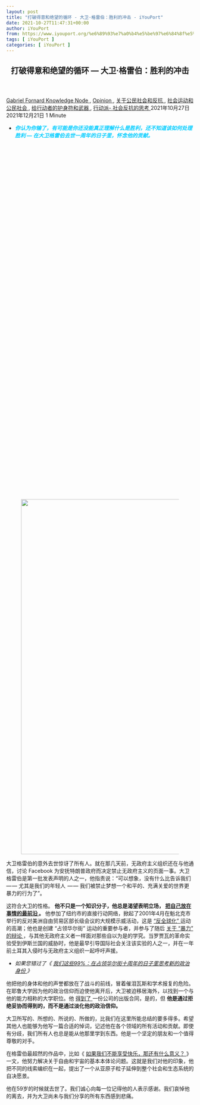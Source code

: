 ```yaml
---
layout: post
title: "打破得意和绝望的循环 - 大卫·格雷伯：胜利的冲击 - iYouPort"
date: 2021-10-27T11:47:31+00:00
author: iYouPort
from: https://www.iyouport.org/%e6%89%93%e7%a0%b4%e5%be%97%e6%84%8f%e5%92%8c%e7%bb%9d%e6%9c%9b%e7%9a%84%e5%be%aa%e7%8e%af-%e5%a4%a7%e5%8d%ab%c2%b7%e6%a0%bc%e9%9b%b7%e4%bc%af%ef%bc%9a%e8%83%9c%e5%88%a9%e7%9a%84%e5%86%b2%e5%87%bb/
tags: [ iYouPort ]
categories: [ iYouPort ]
---
```


<article class="post-17277 post type-post status-publish format-standard has-post-thumbnail hentry category-knowledge-node category-opinion category-45 category-32 category-67 category-33 tag-anarchism tag-occupy tag-protest tag-resistance" id="post-17277">
 <header class="entry-header">
  <h1 class="entry-title">
   打破得意和绝望的循环 — 大卫·格雷伯：胜利的冲击
  </h1>
 </header>
 <div class="entry-meta">
  <span class="byline">
   <a href="https://www.iyouport.org/author/gabrielfornard/" rel="author" title="文章作者 Gabriel Fornard">
    Gabriel Fornard
   </a>
  </span>
  <span class="cat-links">
   <a href="https://www.iyouport.org/category/knowledge-node/" rel="category tag">
    Knowledge Node
   </a>
   ,
   <a href="https://www.iyouport.org/category/opinion/" rel="category tag">
    Opinion
   </a>
   ,
   <a href="https://www.iyouport.org/category/%e5%85%b3%e4%ba%8e%e5%85%ac%e6%b0%91%e7%a4%be%e4%bc%9a%e5%92%8c%e5%8f%8d%e6%8a%97/" rel="category tag">
    关于公民社会和反抗
   </a>
   ,
   <a href="https://www.iyouport.org/category/%e7%a4%be%e4%bc%9a%e8%bf%90%e5%8a%a8%e5%92%8c%e5%85%ac%e6%b0%91%e7%a4%be%e4%bc%9a/" rel="category tag">
    社会运动和公民社会
   </a>
   ,
   <a href="https://www.iyouport.org/category/%e7%bb%99%e8%a1%8c%e5%8a%a8%e8%80%85%e7%9a%84%e6%8a%a4%e8%ba%ab%e7%ac%a6%e5%92%8c%e6%ad%a6%e5%99%a8/" rel="category tag">
    给行动者的护身符和武器
   </a>
   ,
   <a href="https://www.iyouport.org/category/%e8%a1%8c%e5%8a%a8%e6%b4%be-%e7%a4%be%e4%bc%9a%e5%8f%8d%e6%8a%97%e7%9a%84%e6%80%9d%e8%80%83/" rel="category tag">
    行动派- 社会反抗的思考
   </a>
  </span>
  <span class="published-on">
   <time class="entry-date published" datetime="2021-10-27T19:47:31+08:00">
    2021年10月27日
   </time>
   <time class="updated" datetime="2021-12-21T20:11:38+08:00">
    2021年12月21日
   </time>
  </span>
  <span class="word-count">
   1 Minute
  </span>
 </div>
 <div class="entry-content">
  <ul>
   <li>
    <span style="color: #00ccff;">
     <em>
      <strong>
       你认为你输了，有可能是你还没能真正理解什么是胜利，还不知道该如何处理胜利 — 在大卫格雷伯去世一周年的日子里，怀念他的贡献。
      </strong>
     </em>
    </span>
   </li>
  </ul>
  <div class="captioned-image-container">
   <figure>
    <a class="image-link image2 image2-952-728" href="https://i0.wp.com/cdn.substack.com/image/fetch/f_auto,q_auto:good,fl_progressive:steep/https%3A%2F%2Fbucketeer-e05bbc84-baa3-437e-9518-adb32be77984.s3.amazonaws.com%2Fpublic%2Fimages%2F9e5149df-f3ed-468e-b91b-c55106e3ae7e_2000x1308.jpeg?ssl=1" rel="nofollow noopener" target="_blank">
     <img alt="" class="sizing-default aligncenter jetpack-lazy-image" data-attrs='{"src":"https://bucketeer-e05bbc84-baa3-437e-9518-adb32be77984.s3.amazonaws.com/public/images/9e5149df-f3ed-468e-b91b-c55106e3ae7e_2000x1308.jpeg","fullscreen":null,"height":952,"width":1456,"resizeWidth":null,"bytes":null,"alt":null,"title":null,"type":null,"href":null}' data-lazy-src="https://i0.wp.com/cdn.substack.com/image/fetch/w_1100,c_limit,f_auto,q_auto:good,fl_progressive:steep/https%3A%2F%2Fbucketeer-e05bbc84-baa3-437e-9518-adb32be77984.s3.amazonaws.com%2Fpublic%2Fimages%2F9e5149df-f3ed-468e-b91b-c55106e3ae7e_2000x1308.jpeg?resize=728%2C952&amp;is-pending-load=1#038;ssl=1" data-recalc-dims="1" height="952" src="https://i0.wp.com/cdn.substack.com/image/fetch/w_1100,c_limit,f_auto,q_auto:good,fl_progressive:steep/https%3A%2F%2Fbucketeer-e05bbc84-baa3-437e-9518-adb32be77984.s3.amazonaws.com%2Fpublic%2Fimages%2F9e5149df-f3ed-468e-b91b-c55106e3ae7e_2000x1308.jpeg?resize=728%2C952&amp;ssl=1" srcset="data:image/gif;base64,R0lGODlhAQABAIAAAAAAAP///yH5BAEAAAAALAAAAAABAAEAAAIBRAA7" width="728"/>
     <noscript>
      <img alt="" class="sizing-default aligncenter" data-attrs='{"src":"https://bucketeer-e05bbc84-baa3-437e-9518-adb32be77984.s3.amazonaws.com/public/images/9e5149df-f3ed-468e-b91b-c55106e3ae7e_2000x1308.jpeg","fullscreen":null,"height":952,"width":1456,"resizeWidth":null,"bytes":null,"alt":null,"title":null,"type":null,"href":null}' data-recalc-dims="1" height="952" src="https://i0.wp.com/cdn.substack.com/image/fetch/w_1100,c_limit,f_auto,q_auto:good,fl_progressive:steep/https%3A%2F%2Fbucketeer-e05bbc84-baa3-437e-9518-adb32be77984.s3.amazonaws.com%2Fpublic%2Fimages%2F9e5149df-f3ed-468e-b91b-c55106e3ae7e_2000x1308.jpeg?resize=728%2C952&amp;ssl=1" width="728"/>
     </noscript>
    </a>
   </figure>
  </div>
  <p>
   大卫格雷伯的意外去世惊讶了所有人。就在那几天前，无政府主义组织还在与他通信，讨论 Facebook 为安抚特朗普政府而决定禁止无政府主义的页面一事。大卫格雷伯是第一批发表声明的人之一，他指责说：“可以想象，没有什么比告诉我们  — — 尤其是我们的年轻人  — — 我们被禁止梦想一个和平的、充满关爱的世界更暴力的行为了”。
  </p>
  <p>
   这符合大卫的性格。
   <strong>
    他不只是一个知识分子，他总是渴望表明立场，
    <a href="https://twitter.com/Cominsitu/status/1301595550194823168" rel="">
     把自己放在事情的最前沿
    </a>
    。
   </strong>
   他参加了纽约市的直接行动网络，掀起了2001年4月在魁北克市举行的反对美洲自由贸易区部长级会议的大规模示威活动，这是
   <a href="https://www.anarchistagency.com/commentary/trump-and-the-legacy-of-the-anti-globalization-movement/" rel="">
    “反全球化”
   </a>
   运动的高潮；他也是创建 “占领华尔街” 运动的重要参与者，并参与了随后
   <a href="https://iyouport.substack.com/p/ad0" rel="">
    关于 “暴力” 的辩论
   </a>
   ，与其他无政府主义者一样面对那些自以为是的学究。当罗贾瓦的革命实验受到伊斯兰国的威胁时，他是最早引导国际社会关注该实验的人之一，并在一年前土耳其入侵时与无政府主义组织一起呼吁声援。
  </p>
  <ul>
   <li>
    <em>
     如果您错过了《
     <a href="https://iyouport.substack.com/p/99" rel="noopener" target="_blank">
      我们这些99%：在占领华尔街十周年的日子里思考新的政治身份
     </a>
     》
    </em>
   </li>
  </ul>
  <p>
   他把他的身体和他的声誉都放在了战斗的前线，冒着催泪瓦斯和学术报复的危险。在耶鲁大学因为他的政治信仰而迫使他离开后，大卫被迫移居海外，以找到一个与他的能力相称的大学职位。他
   <a href="https://www.penguinrandomhouse.com/authors/160369/david-graeber" rel="">
    得到了
   </a>
   一份公司的出版合同，是的，但
   <strong>
    他是通过拒绝妥协而得到的，而不是通过淡化他的政治信仰。
   </strong>
  </p>
  <p>
   大卫所写的、所想的、所说的、所做的，比我们在这里所能总结的要多得多。希望其他人也能够为他写一篇合适的悼词，记述他在各个领域的所有活动和贡献。即使有分歧，我们所有人也总是能从他那里学到东西。他是一个坚定的朋友和一个值得尊敬的对手。
  </p>
  <p>
   在格雷伯最超然的作品中，比如《
   <a href="https://thebaffler.com/salvos/whats-the-point-if-we-cant-have-fun" rel="">
    如果我们不能享受快乐，那还有什么意义？
   </a>
   》一文，他努力解决关于自由和宇宙的基本本体论问题。这就是我们对他的印象，他把不同的线索编织在一起，提出了一个从亚原子粒子延伸到整个社会和生态系统的自决愿景。
  </p>
  <p>
   他在59岁的时候就去世了。我们诚心向每一位记得他的人表示感谢。我们哀悼他的离去，并为大卫尚未与我们分享的所有东西感到悲痛。
  </p>
  <p>
   <span id="more-17277">
   </span>
  </p>
  <div class="captioned-image-container">
   <figure>
    <p>
     <figure class="wp-caption aligncenter" style="width: 728px">
      <img alt="" class="sizing-default jetpack-lazy-image" data-attrs='{"src":"https://bucketeer-e05bbc84-baa3-437e-9518-adb32be77984.s3.amazonaws.com/public/images/b35896bb-1409-452b-8f90-dc7a4a2455a5_1067x1067.jpeg","fullscreen":null,"height":1067,"width":1067,"resizeWidth":null,"bytes":null,"alt":null,"title":null,"type":null,"href":null}' data-lazy-src="https://i0.wp.com/cdn.substack.com/image/fetch/w_1100,c_limit,f_auto,q_auto:good,fl_progressive:steep/https%3A%2F%2Fbucketeer-e05bbc84-baa3-437e-9518-adb32be77984.s3.amazonaws.com%2Fpublic%2Fimages%2Fb35896bb-1409-452b-8f90-dc7a4a2455a5_1067x1067.jpeg?resize=728%2C1067&amp;is-pending-load=1#038;ssl=1" data-recalc-dims="1" height="1067" src="https://i0.wp.com/cdn.substack.com/image/fetch/w_1100,c_limit,f_auto,q_auto:good,fl_progressive:steep/https%3A%2F%2Fbucketeer-e05bbc84-baa3-437e-9518-adb32be77984.s3.amazonaws.com%2Fpublic%2Fimages%2Fb35896bb-1409-452b-8f90-dc7a4a2455a5_1067x1067.jpeg?resize=728%2C1067&amp;ssl=1" srcset="data:image/gif;base64,R0lGODlhAQABAIAAAAAAAP///yH5BAEAAAAALAAAAAABAAEAAAIBRAA7" width="728"/>
      <noscript>
       <img alt="" class="sizing-default" data-attrs='{"src":"https://bucketeer-e05bbc84-baa3-437e-9518-adb32be77984.s3.amazonaws.com/public/images/b35896bb-1409-452b-8f90-dc7a4a2455a5_1067x1067.jpeg","fullscreen":null,"height":1067,"width":1067,"resizeWidth":null,"bytes":null,"alt":null,"title":null,"type":null,"href":null}' data-recalc-dims="1" height="1067" src="https://i0.wp.com/cdn.substack.com/image/fetch/w_1100,c_limit,f_auto,q_auto:good,fl_progressive:steep/https%3A%2F%2Fbucketeer-e05bbc84-baa3-437e-9518-adb32be77984.s3.amazonaws.com%2Fpublic%2Fimages%2Fb35896bb-1409-452b-8f90-dc7a4a2455a5_1067x1067.jpeg?resize=728%2C1067&amp;ssl=1" width="728"/>
      </noscript>
      <figcaption class="wp-caption-text">
       David Graeber, rest in peace.
      </figcaption>
     </figure>
    </p>
   </figure>
  </div>
  <p>
   下面即将分享的文章来自于对世纪之交反资本主义斗争的遗产的讨论，在反对世界贸易组织、世界银行和拟议的 “自由” 贸易倡议（如美洲自由贸易区）的抗议活动中出现。
   <strong>
    无政府主义者和其他反资本主义的抗议者在使世贸组织和世界银行失去合法性方面发挥了重要作用，甚至成功地阻止了美洲自由贸易区协议的通过 — — 然而事后，运动的许多参与者都感到沮丧，对我们没有能成功地完全废除资本主义感到失望。
   </strong>
  </p>
  <p>
   在这次讨论之后，大卫在《
   <a href="https://crimethinc.com/journals/rolling-thunder/5" rel="">
    滚雷
   </a>
   》的文章中扩展了他的想法，结果就是下面这篇文章，《胜利的冲击》。
  </p>
  <p>
   大卫关于无政府主义者往往对胜利毫无准备的论点放在今天比它在2008年初出现时更加及时。在过去几年中，无政府主义者和其他旨在废除警察、监狱和现有刑事司法系统的支持者们成功地普及了这样一个概念：所有这些都是不公正的机构，没有管理我们生活的合法性。不出所料，专制主义者和警察已经用巨大的暴力对此进行了抨击。
  </p>
  <p>
   在一场涉及夜间冲突的消耗战中，示威者很容易感到 “我们正在失败”  — — 而在历史层面上，我们已经实现了一些几年前似乎无法想象的目标。不论是2008年还是今天，问题都是一样的  — — 我们如何在足够长的时间范围内制定战略，以充分利用我们的胜利，而不是在面对反击的绝望打击时崩溃。
  </p>
  <div class="captioned-image-container">
   <figure>
    <p>
     <figure class="wp-caption aligncenter" style="width: 728px">
      <img alt="" class="sizing-default jetpack-lazy-image" data-attrs='{"src":"https://bucketeer-e05bbc84-baa3-437e-9518-adb32be77984.s3.amazonaws.com/public/images/caa5df55-b472-45bc-8a4e-1c3ffdd5a006_1067x1067.jpeg","fullscreen":null,"height":1067,"width":1067,"resizeWidth":null,"bytes":null,"alt":null,"title":null,"type":null,"href":null}' data-lazy-src="https://i1.wp.com/cdn.substack.com/image/fetch/w_1100,c_limit,f_auto,q_auto:good,fl_progressive:steep/https%3A%2F%2Fbucketeer-e05bbc84-baa3-437e-9518-adb32be77984.s3.amazonaws.com%2Fpublic%2Fimages%2Fcaa5df55-b472-45bc-8a4e-1c3ffdd5a006_1067x1067.jpeg?resize=728%2C1067&amp;is-pending-load=1#038;ssl=1" data-recalc-dims="1" height="1067" src="https://i1.wp.com/cdn.substack.com/image/fetch/w_1100,c_limit,f_auto,q_auto:good,fl_progressive:steep/https%3A%2F%2Fbucketeer-e05bbc84-baa3-437e-9518-adb32be77984.s3.amazonaws.com%2Fpublic%2Fimages%2Fcaa5df55-b472-45bc-8a4e-1c3ffdd5a006_1067x1067.jpeg?resize=728%2C1067&amp;ssl=1" srcset="data:image/gif;base64,R0lGODlhAQABAIAAAAAAAP///yH5BAEAAAAALAAAAAABAAEAAAIBRAA7" width="728"/>
      <noscript>
       <img alt="" class="sizing-default" data-attrs='{"src":"https://bucketeer-e05bbc84-baa3-437e-9518-adb32be77984.s3.amazonaws.com/public/images/caa5df55-b472-45bc-8a4e-1c3ffdd5a006_1067x1067.jpeg","fullscreen":null,"height":1067,"width":1067,"resizeWidth":null,"bytes":null,"alt":null,"title":null,"type":null,"href":null}' data-recalc-dims="1" height="1067" src="https://i1.wp.com/cdn.substack.com/image/fetch/w_1100,c_limit,f_auto,q_auto:good,fl_progressive:steep/https%3A%2F%2Fbucketeer-e05bbc84-baa3-437e-9518-adb32be77984.s3.amazonaws.com%2Fpublic%2Fimages%2Fcaa5df55-b472-45bc-8a4e-1c3ffdd5a006_1067x1067.jpeg?resize=728%2C1067&amp;ssl=1" width="728"/>
      </noscript>
      <figcaption class="wp-caption-text">
       David as we knew and loved him.
      </figcaption>
     </figure>
    </p>
   </figure>
  </div>
  <p>
   <img alt="" class="aligncenter wp-image-17278 size-full jetpack-lazy-image" data-lazy-sizes="(max-width: 1014px) 100vw, 1014px" data-lazy-src="https://i0.wp.com/www.iyouport.org/wp-content/uploads/2021/12/打破得意和绝望的循环-大卫·格雷伯：胜利的冲击-iyouport-2021-12-21-12-48-34.png?resize=1014%2C1170&amp;is-pending-load=1#038;ssl=1" data-lazy-srcset="https://i0.wp.com/www.iyouport.org/wp-content/uploads/2021/12/打破得意和绝望的循环-大卫·格雷伯：胜利的冲击-iyouport-2021-12-21-12-48-34.png?w=1014&amp;ssl=1 1014w, https://i0.wp.com/www.iyouport.org/wp-content/uploads/2021/12/打破得意和绝望的循环-大卫·格雷伯：胜利的冲击-iyouport-2021-12-21-12-48-34.png?resize=260%2C300&amp;ssl=1 260w, https://i0.wp.com/www.iyouport.org/wp-content/uploads/2021/12/打破得意和绝望的循环-大卫·格雷伯：胜利的冲击-iyouport-2021-12-21-12-48-34.png?resize=887%2C1024&amp;ssl=1 887w, https://i0.wp.com/www.iyouport.org/wp-content/uploads/2021/12/打破得意和绝望的循环-大卫·格雷伯：胜利的冲击-iyouport-2021-12-21-12-48-34.png?resize=768%2C886&amp;ssl=1 768w" data-recalc-dims="1" height="1170" src="https://i0.wp.com/www.iyouport.org/wp-content/uploads/2021/12/打破得意和绝望的循环-大卫·格雷伯：胜利的冲击-iyouport-2021-12-21-12-48-34.png?resize=1014%2C1170&amp;ssl=1" srcset="data:image/gif;base64,R0lGODlhAQABAIAAAAAAAP///yH5BAEAAAAALAAAAAABAAEAAAIBRAA7" width="1014"/>
   <noscript>
    <img alt="" class="aligncenter wp-image-17278 size-full" data-recalc-dims="1" height="1170" sizes="(max-width: 1014px) 100vw, 1014px" src="https://i0.wp.com/www.iyouport.org/wp-content/uploads/2021/12/打破得意和绝望的循环-大卫·格雷伯：胜利的冲击-iyouport-2021-12-21-12-48-34.png?resize=1014%2C1170&amp;ssl=1" srcset="https://i0.wp.com/www.iyouport.org/wp-content/uploads/2021/12/打破得意和绝望的循环-大卫·格雷伯：胜利的冲击-iyouport-2021-12-21-12-48-34.png?w=1014&amp;ssl=1 1014w, https://i0.wp.com/www.iyouport.org/wp-content/uploads/2021/12/打破得意和绝望的循环-大卫·格雷伯：胜利的冲击-iyouport-2021-12-21-12-48-34.png?resize=260%2C300&amp;ssl=1 260w, https://i0.wp.com/www.iyouport.org/wp-content/uploads/2021/12/打破得意和绝望的循环-大卫·格雷伯：胜利的冲击-iyouport-2021-12-21-12-48-34.png?resize=887%2C1024&amp;ssl=1 887w, https://i0.wp.com/www.iyouport.org/wp-content/uploads/2021/12/打破得意和绝望的循环-大卫·格雷伯：胜利的冲击-iyouport-2021-12-21-12-48-34.png?resize=768%2C886&amp;ssl=1 768w" width="1014"/>
   </noscript>
  </p>
  <blockquote>
   <p>
    <em>
     <strong>
      Fix your eyes forward on what you can do, not back on what you cannot change. – Tom Clancy
     </strong>
    </em>
   </p>
  </blockquote>
  <p>
   <em>
    以下是这篇文章。
   </em>
  </p>
  <p>
   直接行动运动面临的最大问题是，我们不知道如何处理胜利。
  </p>
  <p>
   这似乎是一件奇怪的事，因为我们很多人最近都没有感到特别的胜利。今天，大多数无政府主义者认为全球正义运动是一个小插曲：在它持续的时候当然是鼓舞人心的，但不是一个成功地扎下持久的组织根基或改变世界权力轮廓的运动。反战运动甚至更令人沮丧，因为无政府主义者和无政府主义战术在很大程度上被边缘化。当然，战争会结束，但这只是因为战争总是有始有终。没有人觉得自己对战争的结束贡献很大。
  </p>
  <p>
   我想提出另一种解释。在这里提出三个初步观点：
  </p>
  <ol>
   <li>
    虽然看起来很奇怪，但
    <strong>
     统治阶级的确生活在对我们的恐惧之中。他们似乎仍然被这样一种可能性所困扰：如果普通人真的知道统治阶级在做什么，这些当权者可能都会被吊死在树上。
    </strong>
    我知道这似乎难以置信，但很难想出其他解释关于为什么，一旦有任何大规模动员的迹象，特别是大规模的直接行动出现，统治阶级就会进入恐慌模式，并通常试图发动某种战争来转移大众的注意力。
   </li>
  </ol>
 </div>
</article>
